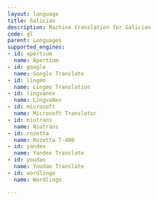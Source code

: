 ```yaml
---
layout: language
title: Galician
description: Machine translation for Galician
code: gl
parent: Languages
supported_engines:
- id: apertium
  name: Apertium
- id: google
  name: Google Translate
- id: lingmo
  name: Lingmo Translation
- id: lingvanex
  name: LingvaNex
- id: microsoft
  name: Microsoft Translator
- id: niutrans
  name: Niutrans
- id: rozetta
  name: Rozetta T-400
- id: yandex
  name: Yandex Translate
- id: youdao
  name: Youdao Translate
- id: wordlingo
  name: Wordlingo

---
```



